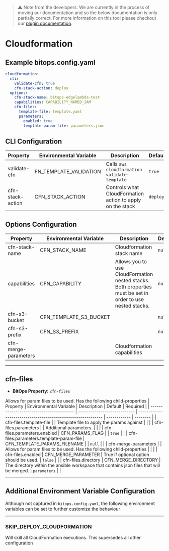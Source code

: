 > ⚠️ Note from the developers: We are currently in the process of moving our documentation and so the below documentation is only partially correct. For more information on this tool please checkout our [plugin documentation](https://github.com/bitops-plugins/cloudformation).

# Cloudformation

## Example bitops.config.yaml
```yaml
cloudformation:
  cli:
    validate-cfn: true
    cfn-stack-action: deploy
  options:
    cfn-stack-name: bitops-edgelambda-test
    capabilities: CAPABILITY_NAMED_IAM
    cfn-files:
      template-file: template.yaml
      parameters:
        enabled: true
        template-param-file: parameters.json
```

## CLI Configuration

| Property         | Environmental Variable | Description                                               | Default  | Required |
| ---------------- | ---------------------- | --------------------------------------------------------- | -------- | -------- |
| validate-cfn     | FN_TEMPLATE_VALIDATION | Calls `aws cloudformation validate-template`              | `true`   |          |
| cfn-stack-action | CFN_STACK_ACTION       | Controls what CloudFormation action to apply on the stack | `deploy` |          |

## Options Configuration

| Property             | Environmental Variable | Description                                                  | Default | Required |
| -------------------- | ---------------------- | ------------------------------------------------------------ | ------- | -------- |
| cfn-stack-name       | CFN_STACK_NAME         | Cloudformation stack name                                    | `null`  |          |
| capabilities         | CFN_CAPABILITY         | Allows you to use CloudFormation nested stacks. Both properties must be set in order to use nested stacks. | `null`  |          |
| cfn-s3-bucket        | CFN_TEMPLATE_S3_BUCKET |                                                              | `null`  |          |
| cfn-s3-prefix        | CFN_S3_PREFIX          |                                                              | `null`  |          |
| cfn-merge-parameters |                        | Cloudformation capabilities                                  |         |          |

-------------------
## cfn-files
* **BitOps Property:** `cfn-files`

Allows for param files to be used. Has the following child-properties
| Property                                 | Environmental Variable       | Description                                                  | Default      | Required |
| ---------------------------------------- | ---------------------------- | ------------------------------------------------------------ | ------------ | -------- |
| cfn-files.template-file                  |                              | Template file to apply the params against                    |              |          |
| cfn-files.parameters                     |                              | Additional parameters.                                       |              |          |
| cfn-files.parameters.enabled             | CFN_PARAMS_FLAG              |                                                              | `true`       |          |
| cfn-files.parameters.template-param-file | CFN_TEMPLATE_PARAMS_FILENAME |                                                              | `null`       |          |
| cfn-merge-parameters                     |                              | Allows for param files to be used. Has the following child-properties |              |          |
| cfn-files.enabled                        | CFN_MERGE_PARAMETER          | True if optional option should be used.                      | `false`      |          |
| cfn-files.directory                      | CFN_MERGE_DIRECTORY          | The directory within the ansible workspace that contains json files that will be merged. | `parameters` |          |

-------------------

## Additional Environment Variable Configuration
Although not captured in `bitops.config.yaml`, the following environment variables can be set to further customize the behaviour

-------------------
### SKIP_DEPLOY_CLOUDFORMATION
Will skill all CloudFormation executions. This supersedes all other configuration
